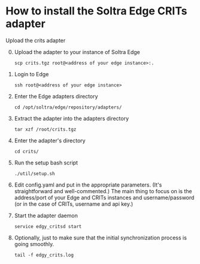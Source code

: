 How to install the Soltra Edge CRITs adapter
============================================

Upload the crits adapter

0. Upload the adapter to your instance of Soltra Edge

   `scp crits.tgz root@<address of your edge instance>:.`
1. Login to Edge

   `ssh root@<address of your edge instance>`
2. Enter the Edge adapters directory

   `cd /opt/soltra/edge/repository/adapters/`
3. Extract the adapter into the adapters directory

   `tar xzf /root/crits.tgz`
4. Enter the adapter's directory

   `cd crits/`
5. Run the setup bash script

   `./util/setup.sh`
6. Edit config.yaml and put in the appropriate parameters. (It's
   straightforward and well-commented.) The main thing to focus on is
   the address/port of your Edge and CRITs instances and
   username/password (or in the case of CRITs, username and api key.)
7. Start the adapter daemon

   `service edgy_critsd start`
8. Optionally, just to make sure that the initial synchronization process is going smoothly.

   `tail -f edgy_crits.log`
